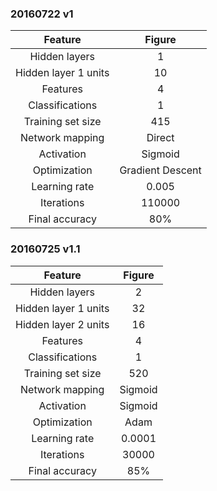 ### 20160722 v1

|        Feature       |      Figure      |
|:--------------------:|:----------------:|
|     Hidden layers    |         1        |
| Hidden layer 1 units |        10        |
|       Features       |         4        |
|    Classifications   |         1        |
|   Training set size  |        415       |
|   Network mapping    |      Direct      |
|      Activation      |      Sigmoid     |
|     Optimization     | Gradient Descent |
|     Learning rate    |       0.005      |
|      Iterations      |      110000      |
|    Final accuracy    |       80%        |


### 20160725 v1.1
|        Feature       |  Figure |
|:--------------------:|:-------:|
|     Hidden layers    |    2    |
| Hidden layer 1 units |    32   |
| Hidden layer 2 units |    16   |
|       Features       |    4    |
|    Classifications   |    1    |
|   Training set size  |   520   |
|   Network mapping    | Sigmoid |
|      Activation      | Sigmoid |
|     Optimization     |   Adam  |
|     Learning rate    |  0.0001 |
|      Iterations      |  30000  |
|    Final accuracy    |   85%   |